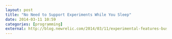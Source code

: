 ```yaml
---
layout: post
title: "No Need to Support Experiments While You Sleep"
date: 2014-03-11 10:59
categories: [programming]
external: http://blog.newrelic.com/2014/03/11/experimental-features-business-hours/
---
```

